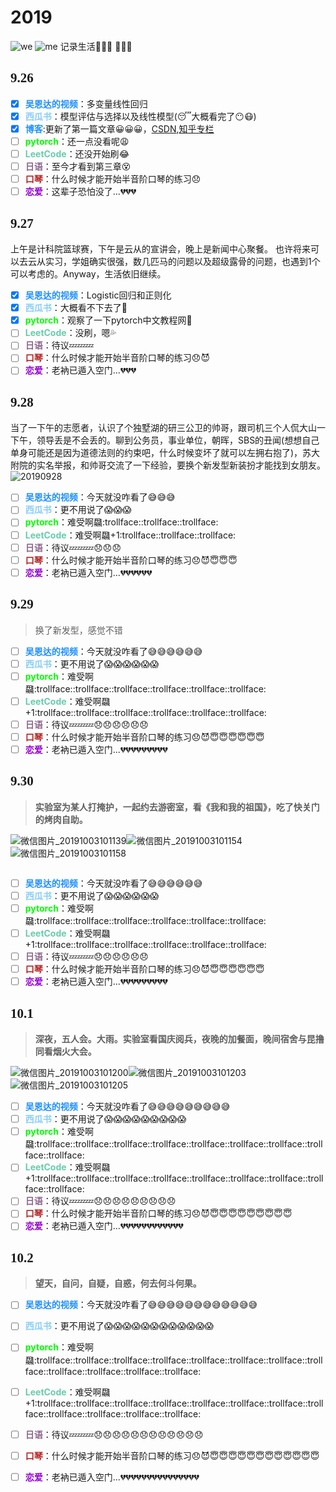 # 2019
![we](https://github.com/ExcaliburEX/Daily-Plan-In-Graduate-Life/blob/master/image/we.jpg)
![me](https://github.com/ExcaliburEX/Daily-Plan-In-Graduate-Life/blob/master/image/me.jpg)
记录生活:sparkling_heart::sparkling_heart::sparkling_heart:
:revolving_hearts::revolving_hearts::revolving_hearts:

## <font face="Times New Romans">9.26</font>
- [x] <font color=#1E90FF>**吴恩达的视频**</font>：多变量线性回归
- [x] <font color=#87CEFA>**西瓜书**</font>：模型评估与选择以及线性模型(:sleeping:大概看完了:no_mouth::mask:)
- [x] <font color=#1E90FF>**博客**</font>:更新了第一篇文章:grinning::grinning::grinning:，[CSDN](https://blog.csdn.net/ExcaliburUlimited/article/details/101473956),[知乎专栏](https://zhuanlan.zhihu.com/p/84532304)
- [ ] <font color=#00FF00>**pytorch**</font>：还一点没看呢:weary:
- [ ] <font color=#66CDAA>**LeetCode**</font>：还没开始刷:joy:
- [ ] <font color=#8B658B>**日语**</font>：至今才看到第三章:dizzy_face:
- [ ] <font color=#B22222>**口琴**</font>：什么时候才能开始半音阶口琴的练习:disappointed:
- [ ] <font color=#9400D3>**恋爱**</font>：这辈子恐怕没了...:broken_heart::broken_heart::broken_heart:

## <font face="Times New Romans">9.27</font>
上午是计科院篮球赛，下午是云从的宣讲会，晚上是新闻中心聚餐。
也许将来可以去云从实习，学姐确实很强，数几匹马的问题以及超级露骨的问题，也遇到1个可以考虑的。Anyway，生活依旧继续。

- [x] <font color=#1E90FF>**吴恩达的视频**</font>：Logistic回归和正则化
- [x] <font color=#87CEFA>**西瓜书**</font>：大概看不下去了:hear_no_evil:
- [x] <font color=#00FF00>**pytorch**</font>：观察了一下pytorch中文教程网:facepunch:
- [ ] <font color=#66CDAA>**LeetCode**</font>：没刷，嗯:sweat_drops:
- [ ] <font color=#8B658B>**日语**</font>：待议:zzz::zzz::zzz:
- [ ] <font color=#B22222>**口琴**</font>：什么时候才能开始半音阶口琴的练习:disappointed::smiling_imp:
- [ ] <font color=#9400D3>**恋爱**</font>：老衲已遁入空门...:broken_heart::broken_heart::broken_heart:

## <font face="Times New Romans">9.28</font>
当了一下午的志愿者，认识了个独墅湖的研三公卫的帅哥，跟司机三个人侃大山一下午，领导丢是不会丢的。聊到公务员，事业单位，朝晖，SBS的丑闻(想想自己单身可能还是因为道德法则的约束吧，什么时候变坏了就可以左拥右抱了)，苏大附院的实名举报，和帅哥交流了一下经验，要换个新发型新装扮才能找到女朋友。
![20190928](https://github.com/ExcaliburEX/Daily-Plan-In-Graduate-Life/blob/master/image/20190928.jpg)
- [ ] <font color=#1E90FF>**吴恩达的视频**</font>：今天就没咋看了:sweat_smile::sweat_smile::sweat_smile:
- [ ] <font color=#87CEFA>**西瓜书**</font>：更不用说了:scream::scream::scream:
- [ ] <font color=#00FF00>**pytorch**</font>：难受啊飝:trollface::trollface::trollface:
- [ ] <font color=#66CDAA>**LeetCode**</font>：难受啊飝+1:trollface::trollface::trollface:
- [ ] <font color=#8B658B>**日语**</font>：待议:zzz::zzz::zzz::disappointed::disappointed::disappointed:
- [ ] <font color=#B22222>**口琴**</font>：什么时候才能开始半音阶口琴的练习:disappointed::smiling_imp::innocent::innocent::innocent:
- [ ] <font color=#9400D3>**恋爱**</font>：老衲已遁入空门...:broken_heart::broken_heart::broken_heart::broken_heart::broken_heart::broken_heart:

## <font face="Times New Romans">9.29</font>
> 换了新发型，感觉不错

- [ ] <font color=#1E90FF>**吴恩达的视频**</font>：今天就没咋看了:sweat_smile::sweat_smile::sweat_smile::sweat_smile::sweat_smile::sweat_smile:
- [ ] <font color=#87CEFA>**西瓜书**</font>：更不用说了:scream::scream::scream::scream::scream::scream:
- [ ] <font color=#00FF00>**pytorch**</font>：难受啊飝:trollface::trollface::trollface::trollface::trollface::trollface:
- [ ] <font color=#66CDAA>**LeetCode**</font>：难受啊飝+1:trollface::trollface::trollface::trollface::trollface::trollface:
- [ ] <font color=#8B658B>**日语**</font>：待议:zzz::zzz::zzz::disappointed::disappointed::disappointed::disappointed::disappointed::disappointed:
- [ ] <font color=#B22222>**口琴**</font>：什么时候才能开始半音阶口琴的练习:disappointed::smiling_imp::innocent::innocent::innocent::innocent::innocent::innocent:
- [ ] <font color=#9400D3>**恋爱**</font>：老衲已遁入空门...:broken_heart::broken_heart::broken_heart::broken_heart::broken_heart::broken_heart::broken_heart::broken_heart::broken_heart:

## <font face="Times New Romans">9.30</font>
> **实验室为某人打掩护，一起约去游密室，看《我和我的祖国》，吃了快关门的烤肉自助。**

![微信图片_20191003101139](https://github.com/ExcaliburEX/Daily-Plan-In-Graduate-Life/blob/master/image/微信图片_20191003101139.jpg)![微信图片_20191003101154](https://github.com/ExcaliburEX/Daily-Plan-In-Graduate-Life/blob/master/image/微信图片_20191003101154.jpg)![微信图片_20191003101158](https://github.com/ExcaliburEX/Daily-Plan-In-Graduate-Life/blob/master/image/微信图片_20191003101158.jpg)

<img>

- [ ] <font color=#1E90FF>**吴恩达的视频**</font>：今天就没咋看了:sweat_smile::sweat_smile::sweat_smile::sweat_smile::sweat_smile::sweat_smile:
- [ ] <font color=#87CEFA>**西瓜书**</font>：更不用说了:scream::scream::scream::scream::scream::scream:
- [ ] <font color=#00FF00>**pytorch**</font>：难受啊飝:trollface::trollface::trollface::trollface::trollface::trollface:
- [ ] <font color=#66CDAA>**LeetCode**</font>：难受啊飝+1:trollface::trollface::trollface::trollface::trollface::trollface:
- [ ] <font color=#8B658B>**日语**</font>：待议:zzz::zzz::zzz::disappointed::disappointed::disappointed::disappointed::disappointed::disappointed:
- [ ] <font color=#B22222>**口琴**</font>：什么时候才能开始半音阶口琴的练习:disappointed::smiling_imp::innocent::innocent::innocent::innocent::innocent::innocent:
- [ ] <font color=#9400D3>**恋爱**</font>：老衲已遁入空门...:broken_heart::broken_heart::broken_heart::broken_heart::broken_heart::broken_heart::broken_heart::broken_heart::broken_heart:

## <font face="Times New Romans">10.1</font>
> **深夜，五人会。大雨。实验室看国庆阅兵，夜晚的加餐面，晚间宿舍与昆撸同看烟火大会。**

![微信图片_20191003101200](https://github.com/ExcaliburEX/Daily-Plan-In-Graduate-Life/blob/master/image/微信图片_20191003101200.jpg)![微信图片_20191003101203](https://github.com/ExcaliburEX/Daily-Plan-In-Graduate-Life/blob/master/image/微信图片_20191003101203.jpg)![微信图片_20191003101205](https://github.com/ExcaliburEX/Daily-Plan-In-Graduate-Life/blob/master/image/微信图片_20191003101205.jpg)


- [ ] <font color=#1E90FF>**吴恩达的视频**</font>：今天就没咋看了:sweat_smile::sweat_smile::sweat_smile::sweat_smile::sweat_smile::sweat_smile::sweat_smile::sweat_smile::sweat_smile:
- [ ] <font color=#87CEFA>**西瓜书**</font>：更不用说了:scream::scream::scream::scream::scream::scream::scream::scream::scream:
- [ ] <font color=#00FF00>**pytorch**</font>：难受啊飝:trollface::trollface::trollface::trollface::trollface::trollface::trollface::trollface::trollface:
- [ ] <font color=#66CDAA>**LeetCode**</font>：难受啊飝+1:trollface::trollface::trollface::trollface::trollface::trollface::trollface::trollface::trollface:
- [ ] <font color=#8B658B>**日语**</font>：待议:zzz::zzz::zzz::disappointed::disappointed::disappointed::disappointed::disappointed::disappointed::disappointed::disappointed::disappointed:
- [ ] <font color=#B22222>**口琴**</font>：什么时候才能开始半音阶口琴的练习:disappointed::smiling_imp::innocent::innocent::innocent::innocent::innocent::innocent::innocent::innocent::innocent:
- [ ] <font color=#9400D3>**恋爱**</font>：老衲已遁入空门...:broken_heart::broken_heart::broken_heart::broken_heart::broken_heart::broken_heart::broken_heart::broken_heart::broken_heart::broken_heart::broken_heart::broken_heart:

## <font face="Times New Romans">10.2</font>
> **望天，自问，自疑，自惑，何去何斗何果。**

- [ ] <font color=#1E90FF>**吴恩达的视频**</font>：今天就没咋看了:sweat_smile::sweat_smile::sweat_smile::sweat_smile::sweat_smile::sweat_smile::sweat_smile::sweat_smile::sweat_smile::sweat_smile::sweat_smile::sweat_smile:
- [ ] <font color=#87CEFA>**西瓜书**</font>：更不用说了:scream::scream::scream::scream::scream::scream::scream::scream::scream::scream::scream::scream:
- [ ] <font color=#00FF00>**pytorch**</font>：难受啊飝:trollface::trollface::trollface::trollface::trollface::trollface::trollface::trollface::trollface::trollface::trollface::trollface:
- [ ] <font color=#66CDAA>**LeetCode**</font>：难受啊飝+1:trollface::trollface::trollface::trollface::trollface::trollface::trollface::trollface::trollface::trollface::trollface::trollface:
- [ ] <font color=#8B658B>**日语**</font>：待议:zzz::zzz::zzz::disappointed::disappointed::disappointed::disappointed::disappointed::disappointed::disappointed::disappointed::disappointed::disappointed::disappointed::disappointed:
- [ ] <font color=#B22222>**口琴**</font>：什么时候才能开始半音阶口琴的练习:disappointed::smiling_imp::innocent::innocent::innocent::innocent::innocent::innocent::innocent::innocent::innocent::innocent::innocent::innocent:
- [ ] <font color=#9400D3>**恋爱**</font>：老衲已遁入空门...:broken_heart::broken_heart::broken_heart::broken_heart::broken_heart::broken_heart::broken_heart::broken_heart::broken_heart::broken_heart::broken_heart::broken_heart::broken_heart::broken_heart::broken_heart:



